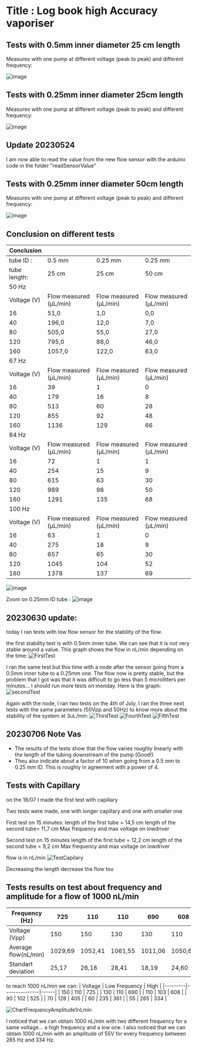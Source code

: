 # Title : Log book high Accuracy vaporiser


## Tests with 0.5mm inner diameter 25 cm length

Measures with one pump at different voltage (peak to peak) and different frequency: 

![image](https://github.com/vgkinis/high_accuracy_vaporiser_NBI/assets/72393572/9f1d385e-8405-41a2-9753-2356415af098)

## Tests with 0.25mm inner diameter 25cm length

Measures with one pump at different voltage (peak to peak) and different frequency: 

![image](https://github.com/vgkinis/high_accuracy_vaporiser_NBI/assets/72393572/0c760832-68f9-4b99-9ce7-b7d951792574)

## Update 20230524

I am now able to read the value from the new flow sensor with the arduino code in the folder "readSensorValue"

## Tests with 0.25mm inner diameter 50cm length

Measures with one pump at different voltage (peak to peak) and different frequency: 

![image](https://github.com/vgkinis/high_accuracy_vaporiser_NBI/assets/72393572/ed23f4c7-ea4f-4cfd-8489-96aee1461938)

## Conclusion on different tests

| Conclusion    |                        |                        |                        |
|---------------|------------------------|------------------------|------------------------|
| tube ID :     | 0.5 mm                 | 0.25 mm                | 0.25 mm                |
| tube length:  | 25 cm                  | 25 cm                  | 50 cm                  |
| 50 Hz         |                        |                        |                        |
| Voltage (V)   | Flow measured (µL/min) | Flow measured (µL/min) | Flow measured (µL/min) |
| 16            | 51,0                   | 1,0                    | 0,0                    |
| 40            | 196,0                  | 12,0                   | 7,0                    |
| 80            | 505,0                  | 55,0                   | 27,0                   |
| 120           | 795,0                  | 88,0                   | 46,0                   |
| 160           | 1057,0                 | 122,0                  | 63,0                   |
| 67 Hz         |                        |                        |                        |
| Voltage (V)   | Flow measured (µL/min) | Flow measured (µL/min) | Flow measured (µL/min) |
| 16            | 39                     | 1                      | 0                      |
| 40            | 179                    | 16                     | 8                      |
| 80            | 513                    | 60                     | 28                     |
| 120           | 855                    | 92                     | 48                     |
| 160           | 1136                   | 129                    | 66                     |
| 84 Hz         |                        |                        |                        |
| Voltage (V)   | Flow measured (µL/min) | Flow measured (µL/min) | Flow measured (µL/min) |
| 16            | 72                     | 1                      | 1                      |
| 40            | 254                    | 15                     | 9                      |
| 80            | 615                    | 63                     | 30                     |
| 120           | 989                    | 98                     | 50                     |
| 160           | 1291                   | 135                    | 68                     |
| 100 Hz        |                        |                        |                        |
| Voltage (V)   | Flow measured (µL/min) | Flow measured (µL/min) | Flow measured (µL/min) |
| 16            | 63                     | 1                      | 0                      |
| 40            | 275                    | 18                     | 9                      |
| 80            | 657                    | 65                     | 30                     |
| 120           | 1045                   | 104                    | 52                     |
| 160           | 1378                   | 137                    | 69                     |


![image](https://github.com/vgkinis/high_accuracy_vaporiser_NBI/assets/72393572/cf9c2481-09f4-428d-8533-d0548bff0eb8)

Zoom on 0.25mm ID tube : 
![image](https://github.com/vgkinis/high_accuracy_vaporiser_NBI/assets/72393572/e4f06cbb-78b4-4412-b6b9-dff5fdc6b0cd)

## 20230630 update:

today I ran tests with low flow sensor for the stability of the flow. 

the first stability test is with 0.5mm inner tube. We can see that it is not very stable around a value.
This graph shows the flow in nL/min depending on the time: 
![FirstTest](https://github.com/vgkinis/high_accuracy_vaporiser_NBI/assets/72393572/15ad39ea-9109-45c5-bbe8-129cab8496f2)


I ran the same test but this time with a node after the sensor going from a 0.5mm inner tube to a 0.25mm one. The flow now is pretty stable, but the problem that I got was that it was difficult to go less than 5 microlitters per minutes... I should run more tests on monday.
Here is the graph: 
![secondTest](https://github.com/vgkinis/high_accuracy_vaporiser_NBI/assets/72393572/3749c840-1d70-4d56-a806-f26555719781)


Again with the node, I ran two tests on the 4th of July. I ran the three next tests with the same parameters (50Vpp and 50Hz) to know more about the stability of the system at 3uL/min: 
![ThirdTest](https://github.com/vgkinis/high_accuracy_vaporiser_NBI/assets/72393572/a13b0f61-4e7a-46f1-84f9-8d719518f570)
![FourthTest](https://github.com/vgkinis/high_accuracy_vaporiser_NBI/assets/72393572/96cce11f-e996-40a8-80ae-e2acc1722c53)
![FifthTest](https://github.com/vgkinis/high_accuracy_vaporiser_NBI/assets/72393572/2a5aa705-3bfc-4bec-803e-d86b7270b872)





## 20230706 Note Vas
- The results of the tests show that the flow varies roughly linearly with the length of the tubing downstream of the pump (Good!)
- Theu also indicate about a factor of 10 when going from a 0.5 mm to 0.25 mm ID. This is roughly in agreement with a power of 4.

## Tests with Capillary
on the 18/07 I made the first test with capillary 

Two tests were made, one with longer capillary and one with smaller one 

First test on 15 minutes: 
length of the first tube = 14,5 cm
length of the second tube= 11,7 cm
Max frequency and max voltage on lowdriver

Second test on 15 minutes 
length of the first tube = 12,2 cm
length of the second tube = 9,2 cm
Max frequency and max voltage on lowdriver

flow is in nL/min
![TestCapilary](https://github.com/vgkinis/high_accuracy_vaporiser_NBI/assets/72393572/47bf0763-f764-42fd-a7c2-ff736834e00a)

Decreasing the length decrease the flow too

## Tests results on test about frequency and amplitude for a flow of 1000 nL/min

| Frequency (Hz)       | 725     | 110     | 110     | 690     | 608     | 103     | 102     | 525     | 405     | 128     | 235     | 361     | 334     | 265    |
|----------------------|---------|---------|---------|---------|---------|---------|---------|---------|---------|---------|---------|---------|---------|--------|
| Voltage (Vpp)        | 150     | 150     | 130     | 130     | 110     | 110     | 90      | 90      | 70      | 70      | 60      | 60      | 55      | 55     |
| Average flow(nL/min) | 1029,69 | 1052,41 | 1061,55 | 1011,06 | 1050,62 | 1063,04 | 1055,21 | 1021,66 | 1026,71 | 1018,47 | 1062,37 | 1024,28 | 1019,53 | 997,16 |
| Standart deviation   | 25,17   | 26,18   | 28,41   | 18,19   | 24,60   | 8,97    | 9,56    | 14,82   | 12,84   | 19,89   | 15,09   | 20,63   | 9,38    | 22,95  |

to reach 1000 nL/min we can: 
| Voltage | Low Frequency | High |
|---------|---------------|------|
| 150     | 110           | 725  |
| 130     | 110           | 690  |
| 110     | 103           | 608  |
| 90      | 102           | 525  |
| 70      | 128           | 405  |
| 60      | 235           | 361  |
| 55      | 265           | 334  |

![ChartFrequencyAmplitude1nLmin](https://github.com/vgkinis/high_accuracy_vaporiser_NBI/assets/72393572/18ddcae7-64af-4600-84ef-3358444a91e2)

I noticed that we can obtain 1000 nL/min with two different frequency for a same voltage... a high frequency and a low one. I also noticed that we can obtain 1000 nL/min with an amplitude of 55V for every frequency between 265 Hz and 334 Hz. 


